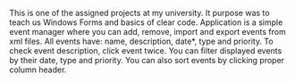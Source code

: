 This is one of the assigned projects at my university. 
It purpose was to teach us Windows Forms and basics of clear code. 
Application is a simple event manager where you can add, remove, import and export events from xml files. 
All events have: name, description, date*, type and priority. To check event description, click event twice. 
You can filter displayed events by their date, type and priority. You can also sort events by clicking proper column header.

